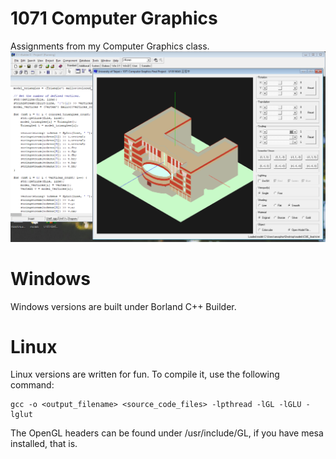 # 1071 Computer Graphics
Assignments from my Computer Graphics class. 
![scrot](https://github.com/aesophor/OpenGL-Projects/raw/master/win_final.png)

# Windows
Windows versions are built under Borland C++ Builder.

# Linux
Linux versions are written for fun. To compile it, use the following command:
```
gcc -o <output_filename> <source_code_files> -lpthread -lGL -lGLU -lglut
```
The OpenGL headers can be found under /usr/include/GL, if you have mesa installed, that is.
